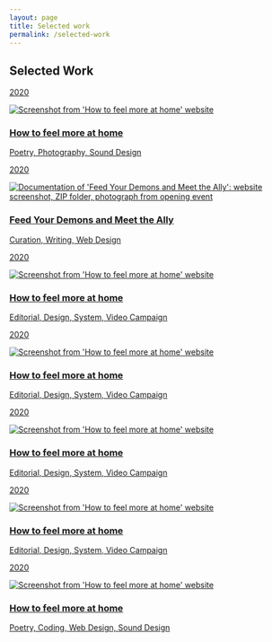 ```yaml
---
layout: page
title: Selected work
permalink: /selected-work
---
```

<p><h2>Selected Work</h2></p>
<div id="masonry" data-columns>
    <div>
        <a class="internal-link" href="/how-to-feel-more-at-home">
            <p>2020</p>
            <img 
            alt="Screenshot from 'How to feel more at home' website"
            loading="lazy" 
            data-src="assets\hftmah\htfmah(1)@0,33x.png"
            class="lazyload"/>
            <h3>How to feel more at home</h3>
            <p>Poetry, Photography, Sound Design</p>
        </a>
    </div>
    <div>
        <a class="internal-link" href="/feed-your-demons">
        <p>2020</p>
        <img 
            alt="Documentation of 'Feed Your Demons and Meet the Ally': website screenshot, ZIP folder, photograph from opening event"
            loading="lazy" 
            data-src="assets\feedyourdemons\feed-your-demons_1.jpeg"
            class="lazyload"/>
        <h3>Feed Your Demons and Meet the Ally</h3>
        <p>Curation, Writing, Web Design</p>
        </a>
    </div>
    <div>
    <a class="internal-link" href="/how-to-feel-more-at-home">
        <p>2020</p>
            <img 
            alt="Screenshot from 'How to feel more at home' website"
            loading="lazy" 
            data-src="assets\hftmah\htfmah(1)@0,33x.png"
            class="lazyload"/>
        <h3>How to feel more at home</h3>
        <p>Editorial, Design, System, Video Campaign</p>
    </a>
    </div>
    <div>
    <a class="internal-link" href="/how-to-feel-more-at-home">
        <p>2020</p>
            <img 
            alt="Screenshot from 'How to feel more at home' website"
            loading="lazy" 
            data-src="assets\hftmah\htfmah(1)@0,33x.png"
            class="lazyload"/>
        <h3>How to feel more at home</h3>
        <p>Editorial, Design, System, Video Campaign</p>
        </a>
    </div>
    <div>
    <a class="internal-link" href="/how-to-feel-more-at-home">
        <p>2020</p>
            <img 
            alt="Screenshot from 'How to feel more at home' website"
            loading="lazy" 
            data-src="assets\hftmah\htfmah(1)@0,33x.png"
            class="lazyload"/>
        <h3>How to feel more at home</h3>
        <p>Editorial, Design, System, Video Campaign</p>
        </a>
    </div>
    <div>
    <a class="internal-link" href="/how-to-feel-more-at-home">
        <p>2020</p>
            <img 
            alt="Screenshot from 'How to feel more at home' website"
            loading="lazy" 
            data-src="assets\hftmah\htfmah(1)@0,33x.png"
            class="lazyload"/>
        <h3>How to feel more at home</h3>
        <p>Editorial, Design, System, Video Campaign</p>
        </a>
    </div>
    <div>
    <a class="internal-link" href="/how-to-feel-more-at-home">
        <p>2020</p>
            <img 
            alt="Screenshot from 'How to feel more at home' website"
            loading="lazy" 
            data-src="assets\hftmah\htfmah(1)@0,33x.png"
            class="lazyload"/>
        <h3>How to feel more at home</h3>
        <p>Poetry, Coding, Web Design, Sound Design</p>
        </a>
    </div>
</div>
